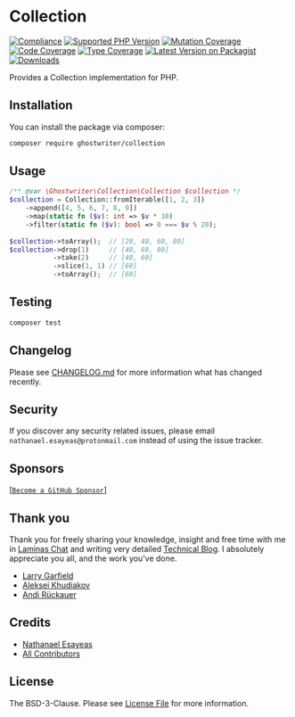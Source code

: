 # Collection

[![Compliance](https://github.com/ghostwriter/collection/actions/workflows/compliance.yml/badge.svg)](https://github.com/ghostwriter/collection/actions/workflows/compliance.yml)
[![Supported PHP Version](https://badgen.net/packagist/php/ghostwriter/collection?color=8892bf)](https://www.php.net/supported-versions)
[![Mutation Coverage](https://img.shields.io/endpoint?style=flat&url=https%3A%2F%2Fbadge-api.stryker-mutator.io%2Fgithub.com%2Fghostwriter%2Fcollection%2Fmain)](https://dashboard.stryker-mutator.io/reports/github.com/ghostwriter/collection/main)
[![Code Coverage](https://codecov.io/gh/ghostwriter/collection/branch/main/graph/badge.svg)](https://codecov.io/gh/ghostwriter/collection)
[![Type Coverage](https://shepherd.dev/github/ghostwriter/collection/coverage.svg)](https://shepherd.dev/github/ghostwriter/collection)
[![Latest Version on Packagist](https://badgen.net/packagist/v/ghostwriter/collection)](https://packagist.org/packages/ghostwriter/collection)
[![Downloads](https://badgen.net/packagist/dt/ghostwriter/collection?color=blue)](https://packagist.org/packages/ghostwriter/collection)

Provides a Collection implementation for PHP.

## Installation

You can install the package via composer:

``` bash
composer require ghostwriter/collection
```

## Usage

```php
/** @var \Ghostwriter\Collection\Collection $collection */
$collection = Collection::fromIterable([1, 2, 3])
    ->append([4, 5, 6, 7, 8, 9])
    ->map(static fn ($v): int => $v * 10)
    ->filter(static fn ($v): bool => 0 === $v % 20);
    
$collection->toArray();  // [20, 40, 60, 80]
$collection->drop(1)     // [40, 60, 80]
           ->take(2)     // [40, 60]
           ->slice(1, 1) // [60]
           ->toArray();  // [60]
```

## Testing

``` bash
composer test
```

## Changelog

Please see [CHANGELOG.md](./CHANGELOG.md) for more information what has changed recently.

## Security

If you discover any security related issues, please email `nathanael.esayeas@protonmail.com` instead of using the issue tracker.

## Sponsors

[[`Become a GitHub Sponsor`](https://github.com/sponsors/ghostwriter)]

## Thank you

Thank you for freely sharing your knowledge, insight and free time with me in [Laminas Chat](https://laminas.dev/chat) and writing very detailed [Technical Blog](https://www.garfieldtech.com/). I absolutely appreciate you all, and the work you've done.

- [Larry Garfield](https://github.com/crell)
- [Aleksei Khudiakov](https://github.com/xerkus)
- [Andi Rückauer](https://github.com/arueckauer)

## Credits

- [Nathanael Esayeas](https://github.com/ghostwriter)
- [All Contributors](https://github.com/ghostwriter/collection/contributors)

## License

The BSD-3-Clause. Please see [License File](./LICENSE) for more information.
